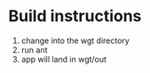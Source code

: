 Build instructions
==================

1. change into the wgt directory
2. run ant
3. app will land in wgt/out
